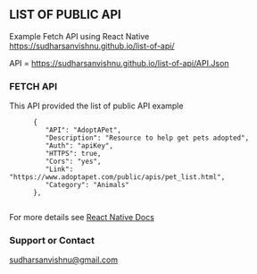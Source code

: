 ## LIST OF PUBLIC API

Example Fetch API using React Native https://sudharsanvishnu.github.io/list-of-api/

API =  https://sudharsanvishnu.github.io/list-of-api/API.Json 

### FETCH API

This API provided the list of public API example 
```
      {
         "API": "AdoptAPet",
         "Description": "Resource to help get pets adopted",
         "Auth": "apiKey",
         "HTTPS": true,
         "Cors": "yes",
         "Link": "https://www.adoptapet.com/public/apis/pet_list.html",
         "Category": "Animals"
      },
      
```

For more details see [React Native Docs](https://reactnative.dev/docs/network)


### Support or Contact

sudharsanvishnu@gmail.com
